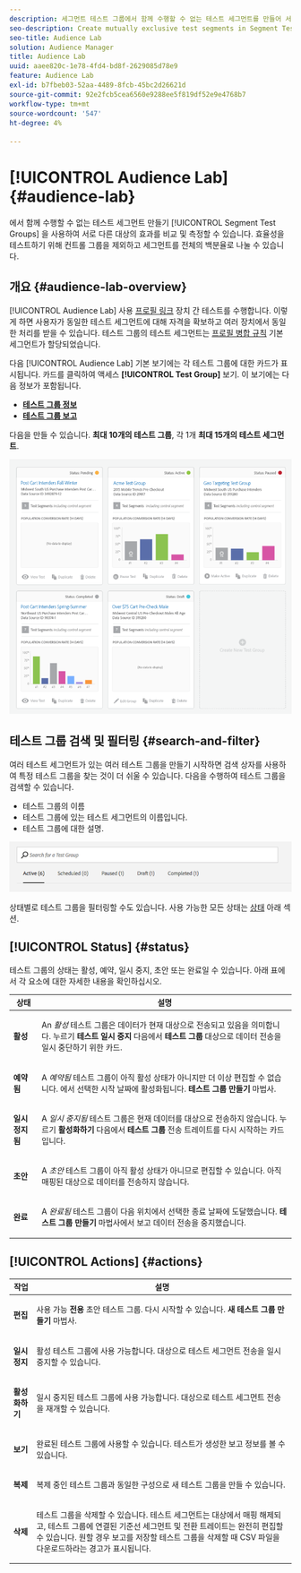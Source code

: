 ```yaml
---
description: 세그먼트 테스트 그룹에서 함께 수행할 수 없는 테스트 세그먼트를 만들어 서로 다른 대상의 효과를 비교 및 측정합니다. 효율성을 테스트하기 위해 컨트롤 그룹을 제외하고 세그먼트를 전체의 백분율로 나눌 수 있습니다.
seo-description: Create mutually exclusive test segments in Segment Test Groups to compare and measure effectiveness of different destinations. You can set aside a control group and divide your segment into percentages of a whole, in order to test efficacy.
seo-title: Audience Lab
solution: Audience Manager
title: Audience Lab
uuid: aaee820c-1e78-4fd4-bd8f-2629085d78e9
feature: Audience Lab
exl-id: b7fbeb03-52aa-4489-8fcb-45bc2d26621d
source-git-commit: 92e2fcb5cea6560e9288ee5f819df52e9e4768b7
workflow-type: tm+mt
source-wordcount: '547'
ht-degree: 4%

---
```


# [!UICONTROL Audience Lab] {#audience-lab}

에서 함께 수행할 수 없는 테스트 세그먼트 만들기 [!UICONTROL Segment Test Groups] 을 사용하여 서로 다른 대상의 효과를 비교 및 측정할 수 있습니다. 효율성을 테스트하기 위해 컨트롤 그룹을 제외하고 세그먼트를 전체의 백분율로 나눌 수 있습니다.

## 개요 {#audience-lab-overview}

[!UICONTROL Audience Lab] 사용 [프로필 링크](../../features/profile-merge-rules/merge-rules-overview.md) 장치 간 테스트를 수행합니다. 이렇게 하면 사용자가 동일한 테스트 세그먼트에 대해 자격을 확보하고 여러 장치에서 동일한 처리를 받을 수 있습니다. 테스트 그룹의 테스트 세그먼트는 [프로필 병합 규칙](../../features/profile-merge-rules/merge-rules-dashboard.md) 기본 세그먼트가 할당되었습니다.

다음 [!UICONTROL Audience Lab] 기본 보기에는 각 테스트 그룹에 대한 카드가 표시됩니다. 카드를 클릭하여 액세스 **[!UICONTROL Test Group]** 보기. 이 보기에는 다음 정보가 포함됩니다.

* **[테스트 그룹 정보](../../features/audience-lab/audience-lab-information-view.md)**
* **[테스트 그룹 보고](../../features/audience-lab/audience-lab-reporting-view.md)**

다음을 만들 수 있습니다. **최대 10개의 테스트 그룹**, 각 1개 **최대 15개의 테스트 세그먼트**.

![](assets/test-groups-view.PNG)

## 테스트 그룹 검색 및 필터링 {#search-and-filter}

여러 테스트 세그먼트가 있는 여러 테스트 그룹을 만들기 시작하면 검색 상자를 사용하여 특정 테스트 그룹을 찾는 것이 더 쉬울 수 있습니다. 다음을 수행하여 테스트 그룹을 검색할 수 있습니다.

* 테스트 그룹의 이름
* 테스트 그룹에 있는 테스트 세그먼트의 이름입니다.
* 테스트 그룹에 대한 설명.

![](assets/search_and_filter_audience_lab.png)

상태별로 테스트 그룹을 필터링할 수도 있습니다. 사용 가능한 모든 상태는 [상태](../../features/audience-lab/audience-lab.md#status) 아래 섹션.

## [!UICONTROL Status] {#status}

테스트 그룹의 상태는 활성, 예약, 일시 중지, 초안 또는 완료일 수 있습니다. 아래 표에서 각 요소에 대한 자세한 내용을 확인하십시오.

<table id="table_7A0388BA02E045AC971C06A22DAC2C63"> 
 <thead> 
  <tr> 
   <th colname="col1" class="entry"> 상태 </th> 
   <th colname="col2" class="entry"> 설명 </th> 
  </tr> 
 </thead>
 <tbody> 
  <tr> 
   <td colname="col1"> <p> <b><span class="uicontrol"> 활성 </span></b> </p> </td> 
   <td colname="col2"> <p>An <i>활성</i> 테스트 그룹은 데이터가 현재 대상으로 전송되고 있음을 의미합니다. 누르기 <b><span class="uicontrol"> 테스트 일시 중지 </span></b> 다음에서 <b><span class="uicontrol"> 테스트 그룹 </span></b> 대상으로 데이터 전송을 일시 중단하기 위한 카드. </p> </td> 
  </tr> 
  <tr> 
   <td colname="col1"> <p> <b><span class="uicontrol"> 예약됨 </span></b> </p> </td> 
   <td colname="col2"> <p>A <i>예약됨</i> 테스트 그룹이 아직 활성 상태가 아니지만 더 이상 편집할 수 없습니다. 에서 선택한 시작 날짜에 활성화됩니다. <b>테스트 그룹 만들기</b> 마법사. </p> </td> 
  </tr> 
  <tr> 
   <td colname="col1"> <p> <b><span class="uicontrol"> 일시 정지됨 </span></b> </p> </td> 
   <td colname="col2"> <p>A <i>일시 중지됨</i> 테스트 그룹은 현재 데이터를 대상으로 전송하지 않습니다. 누르기 <b><span class="uicontrol"> 활성화하기 </span></b> 다음에서 <b><span class="uicontrol"> 테스트 그룹 </span></b> 전송 트레이트를 다시 시작하는 카드입니다. </p> </td> 
  </tr> 
  <tr> 
   <td colname="col1"> <p> <b><span class="uicontrol"> 초안 </span></b> </p> </td> 
   <td colname="col2"> <p>A <i>초안</i> 테스트 그룹이 아직 활성 상태가 아니므로 편집할 수 있습니다. 아직 매핑된 대상으로 데이터를 전송하지 않습니다. </p> </td> 
  </tr> 
  <tr> 
   <td colname="col1"> <p> <b><span class="uicontrol"> 완료 </span></b> </p> </td> 
   <td colname="col2"> <p>A <i>완료됨</i> 테스트 그룹이 다음 위치에서 선택한 종료 날짜에 도달했습니다. <b><span class="uicontrol"> 테스트 그룹 만들기 </span></b> 마법사에서 보고 데이터 전송을 중지했습니다. </p> </td>
  </tr>
 </tbody>
</table>

## [!UICONTROL Actions] {#actions}

<table id="table_481A411E2D2F4FE891595D00E775CF60"> 
 <thead> 
  <tr> 
   <th colname="col1" class="entry"> 작업 </th> 
   <th colname="col2" class="entry"> 설명 </th>
  </tr>
 </thead>
 <tbody> 
  <tr> 
   <td colname="col1"> <p> <b><span class="uicontrol"> 편집 </span></b> </p> </td>
   <td colname="col2"> <p>사용 가능 <b>전용</b> 초안 테스트 그룹. 다시 시작할 수 있습니다. <b><span class="uicontrol"> 새 테스트 그룹 만들기 </span></b> 마법사. </p> </td>
  </tr>
  <tr> 
   <td colname="col1"> <p> <b><span class="uicontrol"> 일시 정지 </span></b> </p> </td>
   <td colname="col2"> <p>활성 테스트 그룹에 사용 가능합니다. 대상으로 테스트 세그먼트 전송을 일시 중지할 수 있습니다. </p> </td>
  </tr>
  <tr> 
   <td colname="col1"> <p> <b><span class="uicontrol"> 활성화하기 </span></b> </p> </td>
   <td colname="col2"> <p>일시 중지된 테스트 그룹에 사용 가능합니다. 대상으로 테스트 세그먼트 전송을 재개할 수 있습니다. </p> </td>
  </tr>
  <tr> 
   <td colname="col1"> <p> <b><span class="uicontrol"> 보기 </span></b> </p> </td>
   <td colname="col2"> <p>완료된 테스트 그룹에 사용할 수 있습니다. 테스트가 생성한 보고 정보를 볼 수 있습니다. </p> </td>
  </tr>
  <tr> 
   <td colname="col1"> <p> <b><span class="uicontrol"> 복제 </span></b> </p> </td>
   <td colname="col2"> <p>복제 중인 테스트 그룹과 동일한 구성으로 새 테스트 그룹을 만들 수 있습니다. </p> </td>
  </tr>
  <tr> 
   <td colname="col1"> <p> <b><span class="uicontrol"> 삭제 </span></b> </p> </td>
   <td colname="col2"> <p>테스트 그룹을 삭제할 수 있습니다. 테스트 세그먼트는 대상에서 매핑 해제되고, 테스트 그룹에 연결된 기준선 세그먼트 및 전환 트레이트는 완전히 편집할 수 있습니다. 원할 경우 보고를 저장할 테스트 그룹을 삭제할 때 CSV 파일을 다운로드하라는 경고가 표시됩니다. </p> </td>
  </tr>
 </tbody>
</table>
